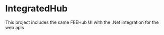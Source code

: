 # IntegratedHub
This project includes the same FEEHub UI with the .Net integration for the web apis

